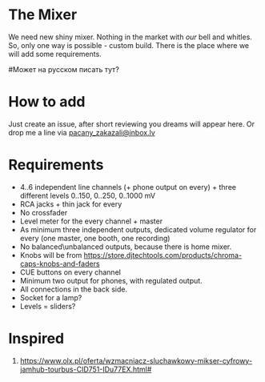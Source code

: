 # The Mixer
We need new shiny mixer. Nothing in the market with _our_ bell and whitles. So, only one way is possible - custom build. There is the place where we will add some requirements. 

#Может на русском писать тут?

# How to add
Just create an issue, after short reviewing you dreams will appear here. Or drop me a line via pacany_zakazali@inbox.lv

# Requirements
 - 4..6 independent line channels (+ phone output on every) + three different levels 0..150,  0..250, 0..1000 mV
 - RCA jacks + thin jack for every
 - No crossfader
 - Level meter for the every channel + master
 - As minimum three independent outputs, dedicated volume regulator for every (one master, one booth, one recording)
 - No balanced\unbalanced outputs, because there is home mixer.
 - Knobs will be from https://store.djtechtools.com/products/chroma-caps-knobs-and-faders
 - CUE buttons on every channel
 - Minimum two output for phones, with regulated output.
 - All connections in the back side.
 - Socket for a lamp?
 - Levels = sliders?
 
 # Inspired
 1. https://www.olx.pl/oferta/wzmacniacz-sluchawkowy-mikser-cyfrowy-jamhub-tourbus-CID751-IDu77EX.html#

